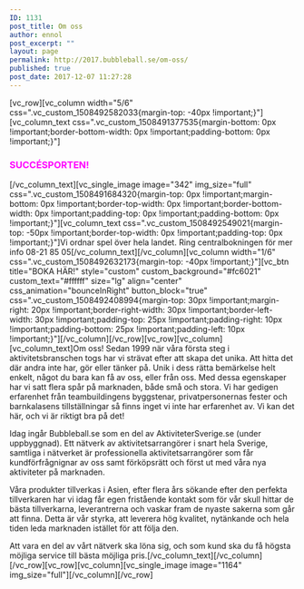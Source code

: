```yaml
---
ID: 1131
post_title: Om oss
author: ennol
post_excerpt: ""
layout: page
permalink: http://2017.bubbleball.se/om-oss/
published: true
post_date: 2017-12-07 11:27:28
---
```

[vc_row][vc_column width="5/6" css=".vc_custom_1508492582033{margin-top: -40px !important;}"][vc_column_text css=".vc_custom_1508491377535{margin-bottom: 0px !important;border-bottom-width: 0px !important;padding-bottom: 0px !important;}"]
<h3><span style="color: #ff00ff;"><strong>SUCCÉSPORTEN!</strong></span></h3>
[/vc_column_text][vc_single_image image="342" img_size="full" css=".vc_custom_1508491684320{margin-top: 0px !important;margin-bottom: 0px !important;border-top-width: 0px !important;border-bottom-width: 0px !important;padding-top: 0px !important;padding-bottom: 0px !important;}"][vc_column_text css=".vc_custom_1508492549021{margin-top: -50px !important;border-top-width: 0px !important;padding-top: 0px !important;}"]Vi ordnar spel över hela landet. Ring centralbokningen för mer info 08-21 85 05[/vc_column_text][/vc_column][vc_column width="1/6" css=".vc_custom_1508492632173{margin-top: -40px !important;}"][vc_btn title="BOKA HÄR!" style="custom" custom_background="#fc6021" custom_text="#ffffff" size="lg" align="center" css_animation="bounceInRight" button_block="true" css=".vc_custom_1508492408994{margin-top: 30px !important;margin-right: 20px !important;border-right-width: 30px !important;border-left-width: 30px !important;padding-top: 25px !important;padding-right: 10px !important;padding-bottom: 25px !important;padding-left: 10px !important;}"][/vc_column][/vc_row][vc_row][vc_column][vc_column_text]Om oss!
Sedan 1999 när våra första steg i aktivitetsbranschen togs har vi strävat efter att skapa det unika. Att hitta det där andra inte har, gör eller tänker på.
Unik i dess rätta bemärkelse helt enkelt, något du bara kan få av oss, eller från oss.
Med dessa egenskaper har vi satt flera spår på marknaden, både små och stora. Vi har gedigen erfarenhet från teambuildingens byggstenar, privatpersonernas fester och barnkalasens tillställningar så finns inget vi inte har erfarenhet av. Vi kan det här, och vi är riktigt bra på det!

Idag ingår Bubbleball.se som en del av AktiviteterSverige.se (under uppbyggnad). Ett nätverk av aktivitetsarrangörer i snart hela Sverige, samtliga i nätverket är professionella aktivitetsarrangörer som får kundförfrågnignar av oss samt förköpsrätt och först ut med våra nya aktiviteter på marknaden.

Våra produkter tillverkas i Asien, efter flera års sökande efter den perfekta tillverkaren har vi idag får egen fristående kontakt som för vår skull hittar de bästa tillverkarna, leverantrerna och vaskar fram de nyaste sakerna som går att finna.
Detta är vår styrka, att leverera hög kvalitet, nytänkande och hela tiden leda marknaden istället för att följa den.

Att vara en del av vårt nätverk ska löna sig, och som kund ska du få högsta möjliga service till bästa möjliga pris.[/vc_column_text][/vc_column][/vc_row][vc_row][vc_column][vc_single_image image="1164" img_size="full"][/vc_column][/vc_row]